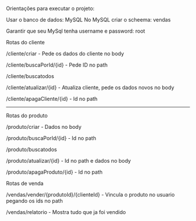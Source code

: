 Orientações para executar o projeto:

Usar o banco de dados: MySQL
No MySQL criar o scheema: vendas

Garantir que seu MySql tenha username e password: root

Rotas do cliente

/cliente/criar  - Pede os dados do cliente no body

/cliente/buscaPorId/{id} - Pede ID no path

/cliente/buscatodos 

/cliente/atualizar/{id} - Atualiza cliente, pede os dados novos no body

/cliente/apagaCliente/{id} - Id no path

___________________________________________________________________________

Rotas do produto

/produto/criar - Dados no body

/produto/buscaPorId/{id} - Id no path

/produto/buscatodos

/produto/atualizar/{id} - Id no path e dados no body

/produto/apagaProduto/{id} - Id no path


Rotas de venda

/vendas/vender/{produtoId}/{clienteId} - Vincula o produto no usuario pegando os ids no path

/vendas/relatorio - Mostra tudo que ja foi vendido
